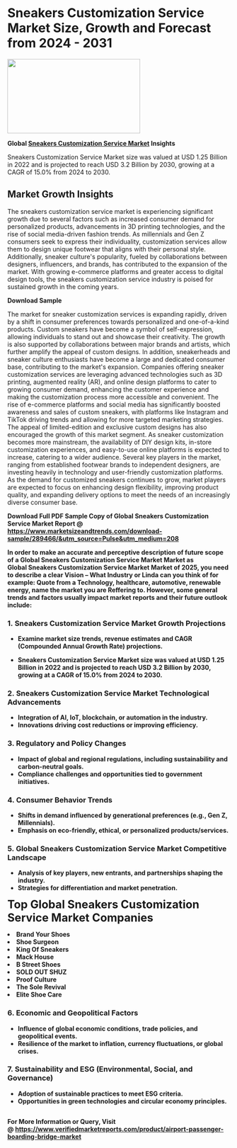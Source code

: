 <H1>Sneakers Customization Service Market Size, Growth and Forecast from 2024 - 2031</H1><img class="aligncenter size-medium wp-image-584254" src="https://thirdeyenews.in/wp-content/uploads/2024/09/Global-Market-Research-300x168.jpeg" alt="" width="300" height="168" /><p><strong>Global&nbsp;<a href="https://www.marketsizeandtrends.com/download-sample/289466/&amp;utm_source=Pulse&amp;utm_medium=208">Sneakers Customization Service Market</a> Insights</strong></p><p>Sneakers Customization Service Market size was valued at USD 1.25 Billion in 2022 and is projected to reach USD 3.2 Billion by 2030, growing at a CAGR of 15.0% from 2024 to 2030.</p><p><h2>Market Growth Insights</h2> <p>The sneakers customization service market is experiencing significant growth due to several factors such as increased consumer demand for personalized products, advancements in 3D printing technologies, and the rise of social media-driven fashion trends. As millennials and Gen Z consumers seek to express their individuality, customization services allow them to design unique footwear that aligns with their personal style. Additionally, sneaker culture's popularity, fueled by collaborations between designers, influencers, and brands, has contributed to the expansion of the market. With growing e-commerce platforms and greater access to digital design tools, the sneakers customization service industry is poised for sustained growth in the coming years.</p> <p><strong>Download Sample</strong></p> <p>The market for sneaker customization services is expanding rapidly, driven by a shift in consumer preferences towards personalized and one-of-a-kind products. Custom sneakers have become a symbol of self-expression, allowing individuals to stand out and showcase their creativity. The growth is also supported by collaborations between major brands and artists, which further amplify the appeal of custom designs. In addition, sneakerheads and sneaker culture enthusiasts have become a large and dedicated consumer base, contributing to the market's expansion. Companies offering sneaker customization services are leveraging advanced technologies such as 3D printing, augmented reality (AR), and online design platforms to cater to growing consumer demand, enhancing the customer experience and making the customization process more accessible and convenient. The rise of e-commerce platforms and social media has significantly boosted awareness and sales of custom sneakers, with platforms like Instagram and TikTok driving trends and allowing for more targeted marketing strategies. The appeal of limited-edition and exclusive custom designs has also encouraged the growth of this market segment. As sneaker customization becomes more mainstream, the availability of DIY design kits, in-store customization experiences, and easy-to-use online platforms is expected to increase, catering to a wider audience. Several key players in the market, ranging from established footwear brands to independent designers, are investing heavily in technology and user-friendly customization platforms. As the demand for customized sneakers continues to grow, market players are expected to focus on enhancing design flexibility, improving product quality, and expanding delivery options to meet the needs of an increasingly diverse consumer base. <p><strong></p><p><span class=""><strong>Download Full PDF Sample Copy of Global Sneakers Customization Service Market Report</strong> @ <a href="https://www.marketsizeandtrends.com/download-sample/289466/&amp;utm_source=Pulse&amp;utm_medium=208" target="_blank">https://www.marketsizeandtrends.com/download-sample/289466/&amp;utm_source=Pulse&amp;utm_medium=208</a></span></p><p>In order to make an accurate and perceptive description of future scope of a Global&nbsp;Sneakers Customization Service Market Market as Global&nbsp;Sneakers Customization Service Market Market of 2025, you need to describe a clear Vision &ndash; What Industry or Linda can you think of for example: Quote from a Technology, healthcare, automotive, renewable energy, name the market you are Reffering to. However, some general trends and factors usually impact market reports and their future outlook include:</p><h3>1.&nbsp;<strong>Sneakers Customization Service Market Growth Projections</strong></h3><ul><li>Examine market size trends, revenue estimates and CAGR (Compounded Annual Growth Rate) projections.</li><li><p>Sneakers Customization Service Market size was valued at USD 1.25 Billion in 2022 and is projected to reach USD 3.2 Billion by 2030, growing at a CAGR of 15.0% from 2024 to 2030.</p></li></ul><h3>2.&nbsp;<strong>Sneakers Customization Service Market Technological Advancements</strong></h3><ul><li>Integration of AI, IoT, blockchain, or automation in the industry.</li><li>Innovations driving cost reductions or improving efficiency.</li></ul><h3>3.&nbsp;<strong>Regulatory and Policy Changes</strong></h3><ul><li>Impact of global and regional regulations, including sustainability and carbon-neutral goals.</li><li>Compliance challenges and opportunities tied to government initiatives.</li></ul><h3>4.&nbsp;<strong>Consumer Behavior Trends</strong></h3><ul><li>Shifts in demand influenced by generational preferences (e.g., Gen Z, Millennials).</li><li>Emphasis on eco-friendly, ethical, or personalized products/services.</li></ul><h3>5.&nbsp;<strong>Global Sneakers Customization Service Market Competitive Landscape</strong></h3><ul><li>Analysis of key players, new entrants, and partnerships shaping the industry.</li><li>Strategies for differentiation and market penetration.</li></ul><p data-pm-slice="1 1 []"><span style="color: inherit; font-family: inherit; font-size: 25px;">Top Global Sneakers Customization Service Market Companies</span></p><div class="" data-test-id=""><p><li>Brand Your Shoes</li><li> Shoe Surgeon</li><li> King Of Sneakers</li><li> Mack House</li><li> B Street Shoes</li><li> SOLD OUT SHUZ</li><li> Proof Culture</li><li> The Sole Revival</li><li> Elite Shoe Care</li></p></div><h3>6.&nbsp;<strong>Economic and Geopolitical Factors</strong></h3><ul><li>Influence of global economic conditions, trade policies, and geopolitical events.</li><li>Resilience of the market to inflation, currency fluctuations, or global crises.</li></ul><h3>7.&nbsp;<strong>Sustainability and ESG (Environmental, Social, and Governance)</strong></h3><ul><li>Adoption of sustainable practices to meet ESG criteria.</li><li>Opportunities in green technologies and circular economy principles.</li></ul><h2><strong style="font-size: 14px;">For More Information or Query, Visit @&nbsp;</strong><a style="background-color: #ffffff; font-size: 14px;" href="https://www.marketsizeandtrends.com/report/sneakers-customization-service-market/" target="_blank">https://www.verifiedmarketreports.com/product/airport-passenger-boarding-bridge-market</a></h2>
